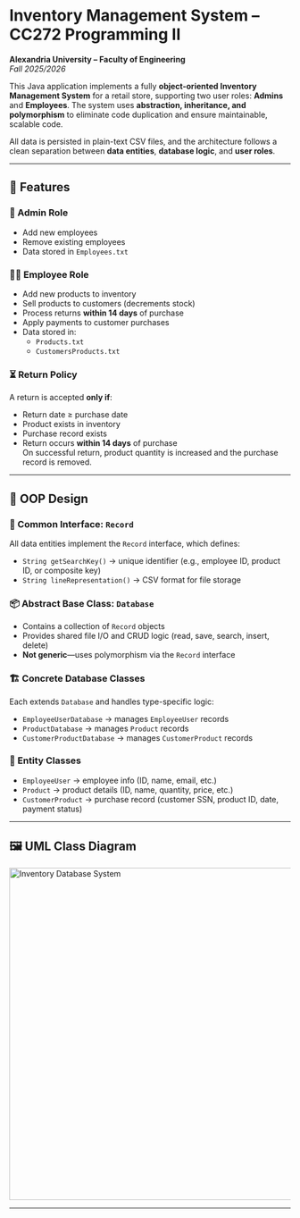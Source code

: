 # Inventory Management System – CC272 Programming II  
**Alexandria University – Faculty of Engineering**  
*Fall 2025/2026*

This Java application implements a fully **object-oriented Inventory Management System** for a retail store, supporting two user roles: **Admins** and **Employees**. The system uses **abstraction, inheritance, and polymorphism** to eliminate code duplication and ensure maintainable, scalable code.

All data is persisted in plain-text CSV files, and the architecture follows a clean separation between **data entities**, **database logic**, and **user roles**.

---

## 🌟 Features

### 🔐 Admin Role
- Add new employees  
- Remove existing employees  
- Data stored in `Employees.txt`

### 👨‍💼 Employee Role
- Add new products to inventory  
- Sell products to customers (decrements stock)  
- Process returns **within 14 days** of purchase  
- Apply payments to customer purchases  
- Data stored in:
  - `Products.txt`
  - `CustomersProducts.txt`

### ⏳ Return Policy
A return is accepted **only if**:
- Return date ≥ purchase date  
- Product exists in inventory  
- Purchase record exists  
- Return occurs **within 14 days** of purchase  
On successful return, product quantity is increased and the purchase record is removed.

---

## 🧱 OOP Design

### 🔁 Common Interface: `Record`
All data entities implement the `Record` interface, which defines:
- `String getSearchKey()` → unique identifier (e.g., employee ID, product ID, or composite key)
- `String lineRepresentation()` → CSV format for file storage

### 📦 Abstract Base Class: `Database`
- Contains a collection of `Record` objects
- Provides shared file I/O and CRUD logic (read, save, search, insert, delete)
- **Not generic**—uses polymorphism via the `Record` interface

### 🏗️ Concrete Database Classes
Each extends `Database` and handles type-specific logic:
- `EmployeeUserDatabase` → manages `EmployeeUser` records
- `ProductDatabase` → manages `Product` records
- `CustomerProductDatabase` → manages `CustomerProduct` records

### 👥 Entity Classes
- `EmployeeUser` → employee info (ID, name, email, etc.)
- `Product` → product details (ID, name, quantity, price, etc.)
- `CustomerProduct` → purchase record (customer SSN, product ID, date, payment status)

---

## 🖼️ UML Class Diagram

<img width="1297" height="595" alt="Inventory Database System" src="https://github.com/user-attachments/assets/6150017e-091b-4336-a276-e60c0d52975d" />

---
